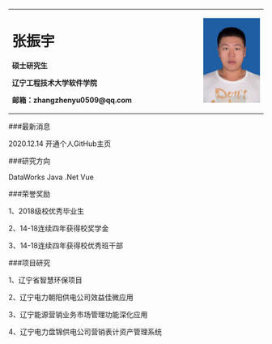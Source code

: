 <p>
<table border="0">
  <tr>
    <td width="75%">
      <h1>张振宇</h1>
      <p><b>硕士研究生</b></p>
      <p><b>辽宁工程技术大学软件学院</b></p>
      <p><b>邮箱：zhangzhenyu0509@qq.com</b></p>
    </td>
    <td width="25%">
      <img src="/zhangzhenyu.jpg" width="100%">
    </td>
  </tr>
</table></p>
###最新消息

2020.12.14 开通个人GitHub主页

###研究方向

DataWorks Java .Net Vue 

###荣誉奖励

1、2018级校优秀毕业生

2、14-18连续四年获得校奖学金

3、14-18连续四年获得校优秀班干部


###项目研究

1、辽宁省智慧环保项目

2、辽宁电力朝阳供电公司效益佳微应用

3、辽宁能源营销业务市场管理功能深化应用

4、辽宁电力盘锦供电公司营销表计资产管理系统

